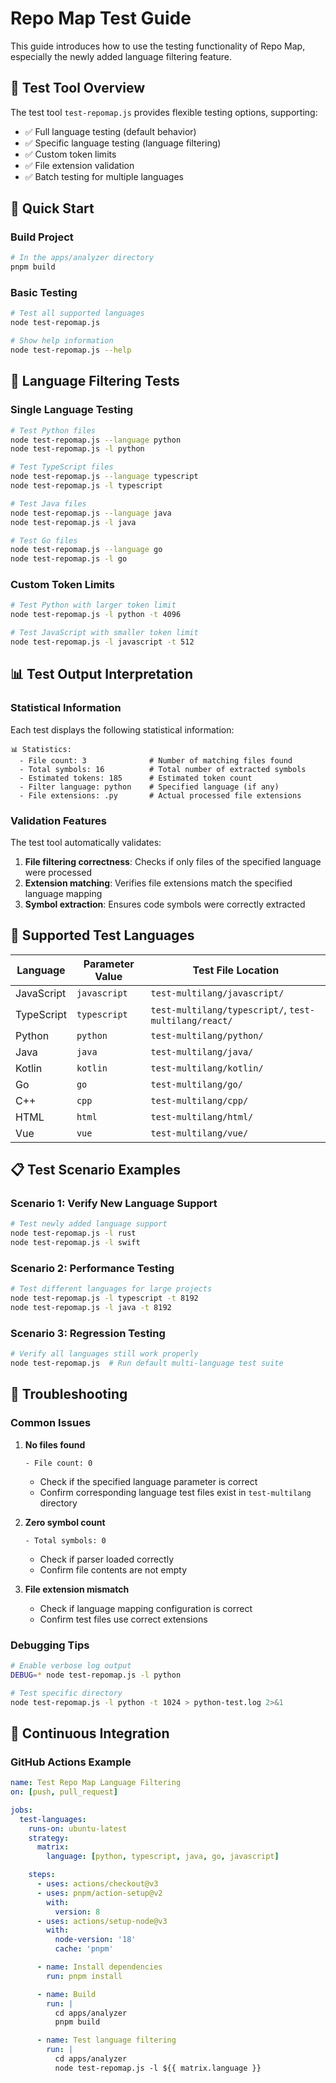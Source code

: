 # Repo Map Test Guide

This guide introduces how to use the testing functionality of Repo Map, especially the newly added language filtering feature.

## 🧪 Test Tool Overview

The test tool `test-repomap.js` provides flexible testing options, supporting:

- ✅ Full language testing (default behavior)
- ✅ Specific language testing (language filtering)
- ✅ Custom token limits
- ✅ File extension validation
- ✅ Batch testing for multiple languages

## 🚀 Quick Start

### Build Project

```bash
# In the apps/analyzer directory
pnpm build
```

### Basic Testing

```bash
# Test all supported languages
node test-repomap.js

# Show help information
node test-repomap.js --help
```

## 🎯 Language Filtering Tests

### Single Language Testing

```bash
# Test Python files
node test-repomap.js --language python
node test-repomap.js -l python

# Test TypeScript files
node test-repomap.js --language typescript
node test-repomap.js -l typescript

# Test Java files
node test-repomap.js --language java
node test-repomap.js -l java

# Test Go files
node test-repomap.js --language go
node test-repomap.js -l go
```

### Custom Token Limits

```bash
# Test Python with larger token limit
node test-repomap.js -l python -t 4096

# Test JavaScript with smaller token limit
node test-repomap.js -l javascript -t 512
```

## 📊 Test Output Interpretation

### Statistical Information

Each test displays the following statistical information:

```
📊 Statistics:
  - File count: 3              # Number of matching files found
  - Total symbols: 16          # Total number of extracted symbols
  - Estimated tokens: 185      # Estimated token count
  - Filter language: python    # Specified language (if any)
  - File extensions: .py       # Actual processed file extensions
```

### Validation Features

The test tool automatically validates:

1. **File filtering correctness**: Checks if only files of the specified language were processed
2. **Extension matching**: Verifies file extensions match the specified language mapping
3. **Symbol extraction**: Ensures code symbols were correctly extracted

## 🔧 Supported Test Languages

| Language   | Parameter Value | Test File Location                                |
| ---------- | --------------- | ------------------------------------------------- |
| JavaScript | `javascript`    | `test-multilang/javascript/`                      |
| TypeScript | `typescript`    | `test-multilang/typescript/`, `test-multilang/react/` |
| Python     | `python`        | `test-multilang/python/`                          |
| Java       | `java`          | `test-multilang/java/`                            |
| Kotlin     | `kotlin`        | `test-multilang/kotlin/`                          |
| Go         | `go`            | `test-multilang/go/`                              |
| C++        | `cpp`           | `test-multilang/cpp/`                             |
| HTML       | `html`          | `test-multilang/html/`                            |
| Vue        | `vue`           | `test-multilang/vue/`                             |

## 📋 Test Scenario Examples

### Scenario 1: Verify New Language Support

```bash
# Test newly added language support
node test-repomap.js -l rust
node test-repomap.js -l swift
```

### Scenario 2: Performance Testing

```bash
# Test different languages for large projects
node test-repomap.js -l typescript -t 8192
node test-repomap.js -l java -t 8192
```

### Scenario 3: Regression Testing

```bash
# Verify all languages still work properly
node test-repomap.js  # Run default multi-language test suite
```

## 🐛 Troubleshooting

### Common Issues

1. **No files found**

   ```
   - File count: 0
   ```

   - Check if the specified language parameter is correct
   - Confirm corresponding language test files exist in `test-multilang` directory

2. **Zero symbol count**

   ```
   - Total symbols: 0
   ```

   - Check if parser loaded correctly
   - Confirm file contents are not empty

3. **File extension mismatch**
   - Check if language mapping configuration is correct
   - Confirm test files use correct extensions

### Debugging Tips

```bash
# Enable verbose log output
DEBUG=* node test-repomap.js -l python

# Test specific directory
node test-repomap.js -l python -t 1024 > python-test.log 2>&1
```

## 🔄 Continuous Integration

### GitHub Actions Example

```yaml
name: Test Repo Map Language Filtering
on: [push, pull_request]

jobs:
  test-languages:
    runs-on: ubuntu-latest
    strategy:
      matrix:
        language: [python, typescript, java, go, javascript]

    steps:
      - uses: actions/checkout@v3
      - uses: pnpm/action-setup@v2
        with:
          version: 8
      - uses: actions/setup-node@v3
        with:
          node-version: '18'
          cache: 'pnpm'

      - name: Install dependencies
        run: pnpm install

      - name: Build
        run: |
          cd apps/analyzer
          pnpm build

      - name: Test language filtering
        run: |
          cd apps/analyzer
          node test-repomap.js -l ${{ matrix.language }}
``` 